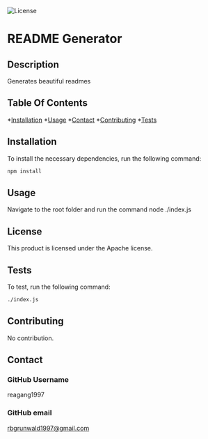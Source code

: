 
![License](https://img.shields.io/badge/License-Apache%202.0-blue.svg)

# README Generator

## Description
Generates beautiful readmes

## Table Of Contents
*[Installation](#install)
*[Usage](#usage)
*[Contact](#contact)
*[Contributing](#contributing)
*[Tests](#tests)

## Installation
To install the necessary dependencies, run the following command:
```md
npm install
```

## Usage
Navigate to the root folder and run the command node ./index.js

## License
This product is licensed under the Apache license.

## Tests
To test, run the following command:
```md
./index.js
```

## Contributing
No contribution.


## Contact
### GitHub Username
reagang1997

### GitHub email
rbgrunwald1997@gmail.com

